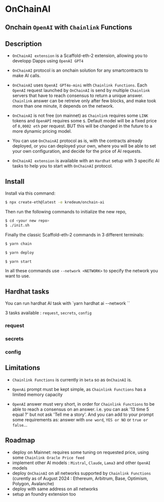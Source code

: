 # OnChainAI

## Onchain `OpenAI` with `Chainlink` Functions

## Description

- `OnChainAI extension` is a Scaffold-eth-2 extension, allowing you to developp Dapps using `OpenAI GPT4`
- `OnChainAI` protocol is an onchain solution for any smartcontracts to make AI calls.

- `OnChainAI` uses `OpenAI GPT4o-mini` with `Chainlink Functions`.
Each `OpenAI` request launched by `OnChainAI` is send by multiple `Chainlink` servers that have to reach consensus to return a unique answer. `Chainlink` answer can be retreive only after few blocks, and make took more than one minute, it depends on the network.


- `OnChainAI` is not free (on mainnet) as `Chainlink` requires some `LINK` tokens and `OpenAPI` requires some `$`.
Default model will be a fixed price of `0,0002 eth` per request.
BUT this will be changed in the future to a more dynamic pricing model.

- You can use `OnChainAI` protocol as is, with the contracts already deployed, or you can deployed your own, where you will be able to set your own configuration, and decide for the price of AI requests.

- `OnChainAI extension` is available with an `Hardhat` setup with 3 specific AI tasks to help you to start with `OnChainAI` protocol.


## Install

Install via this command:
```sh
$ npx create-eth@latest -e kredeum/onchain-ai
```

Then run the following commands to initialize the new repo,
```sh
$ cd <your new repo>
$ ./init.sh
```

Finally the classic Scaffold-eth-2 commands in 3 different terminals:
```sh
$ yarn chain
```
```sh
$ yarn deploy
```
```sh
$ yarn start
```

In all these commands use `--network <NETWORK>` to specify the network you want to use.

## Hardhat tasks

You can run hardhat AI task with `yarn hardhat ai <TASK> --network <NETWORK>``

3 tasks available : `request`, `secrets`, `config`

### request

### secrets

### config


## Limitations

- `Chainlink Functions` is currently in `beta` so as `OnChainAI` is.

- `OpenAi` prompt must be kept simple, as `Chainlink Functions` has a limited memory capacity

- `OpenAI` answer must very short, in order for `Chainlink Functions` to be able to reach a consensus on an answer.
i.e. you can ask '13 time 5 equal ?' but not ask 'Tell me a story'.
And you can add to your prompt some requirements as: answer with  `one word`, `YES or NO` or `true or false`...


## Roadmap
- deploy on Mainnet: requires some tuning on requested price, using some `Chainlink Oracle Price feed`
- implement other AI models : `Mistral`, `Claude`, `Lama3` and other `OpenAI` models
- deploy `OnChainAI` on all networks supported by `Chainlink Functions` (curently as of August 2024 : Ethereum, Arbitrum, Base, Optimism, Polygon, Avalanche)
- deploy with same address on all networks
- setup an foundry extension too

 
